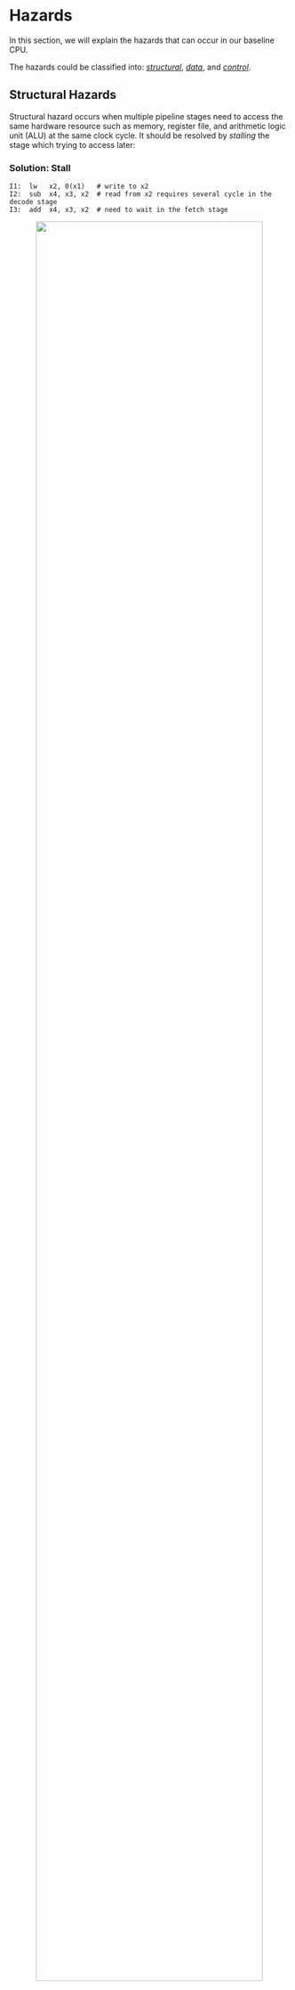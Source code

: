 # Hazards

In this section, we will explain the hazards that can occur in our baseline CPU.

The hazards could be classified into: *[structural](#structural-hazards)*, *[data](#data-hazards)*, and *[control](#control-hazards)*.

## Structural Hazards

Structural hazard occurs when multiple pipeline stages need to access the same hardware resource such as memory, register file, and arithmetic logic unit (ALU) at the same clock cycle.
It should be resolved by *stalling* the stage which trying to access later:

### Solution: Stall

```armasm
I1:  lw   x2, 0(x1)   # write to x2
I2:  sub  x4, x3, x2  # read from x2 requires several cycle in the decode stage
I3:  add  x4, x3, x2  # need to wait in the fetch stage
```

<p align="center">
  <img src="../../figure/cpu-hazard-structural.svg" width=90% />
</p>

In the example above, the `I2` must wait several cycles in the decode stage to read the correct value of `x2` from `I1`
(details on how `I1` and `I2` communicate will be explained later in [here](#from-the-load-instruction); for now, you can omit `I1` in this example).

As a result, structural hazard occurs at cycle T+2 because `I3` is ready to move to the decode stage while `I2` still needs to occupy the decode stage.
To resolve this hazard, the decode stage asks `I3` to stall at cycle T+2.
It is usually done by turning off the ready bit in the [valid-ready protocol](../../lang/interface.md#motivation-handshake).

## Data Hazards

Data hazard occurs when the processing of a pipeline stage depends on the result of later stages.
It should be resolved by *stalling* the stage if its data dependency is not made available yet;
or *bypassing* the necessary data from later stages in the same clock cycle.

For instance, a data hazard due to read-after-write dependency in CPU core is resolved either by stall the read instruction in the decode stage or by bypassing the result of the write instruction in the later stages to the read instruction in the decode stage.

### Solution (1/2): Bypassing

In the decode stage, we need to read the value of source registers.
When the RAW dependency happens, we can *bypass* the values from the later stages to the decode stage.

#### From the execute stage:

```armasm
I1:  add  x3, x2, x1  # write to x3
I2:  sub  x5, x4, x3  # read from x3
```

<p align="center">
  <img src="../../figure/cpu-hazard-data-bypassing-execute.svg" width=90% />
</p>

At cycle T+2, `I1` can bypass the value of `x3` to the `I2`.

#### From the memory stage:

```armasm
I1:  add  x3, x2, x1  # write to x3
I2:  nop
I3:  sub  x5, x4, x3  # read from x3
```

<p align="center">
  <img src="../../figure/cpu-hazard-data-bypassing-memory.svg" width=90% />
</p>

At cycle T+3, `I1` can bypass the value of `x3` to the `I3`.

<!-- - When `I1` is in the execution stage, `I2` is still in decode stage, and [load-use stall](#load-use-stall) will happen.
- When `I1` reaches the memory stage, `I2` is still in the decode stage.
- When `I1` gets the value of `x3` from memory, the memory stage can bypass the value of `x3` to the `I2` in decode stage. -->

#### From the writeback stage:

```armasm
I1:  add  x3, x2, x1  # write to x3
I2:  nop
I3:  nop
I4:  sub  x5, x4, x3  # read from x3
```

<p align="center">
  <img src="../../figure/cpu-hazard-data-bypassing-writeback.svg" width=90% />
</p>

At cycle T+4, `I1` can bypass the value of `x3` to the `I4`.

<!-- - When `I1` reaches write-back stage, `I4` is in decode stage.
- Write-back stage can bypass the value of `x3` to `I4` in decode stage. -->

### Solution (2/2): Stall

When data from a later stage is not yet ready, bypassing is not possible, and a stall becomes necessary.
In our baseline CPU, there are two sources of stall: load instruction, and CSR instruction.

#### From the load instruction:

```armasm
I1:  lw   x2, 0(x1)   # write to x2
I2:  sub  x4, x3, x2  # read from x2
```

<p align="center">
  <img src="../../figure/cpu-hazard-data-load-use.svg" width=90% />
</p>

- At cycle T+2, `I2` need to be stalled at the decode stage because `I1` did not reach the memory.
- At cycle T+3, `I1` gets the value of `x2` from the memory, now can bypass the value to the `I2`.

<!-- n I1 to an arithmetic instruction
I2. Here, I2 would read from register r2 at the decode stage at 푇 + 2, but r2 is going to be changed
by I1 in the writeback stage at 푇 + 4. To resolve this hazard, I2 should be stalled at 푇 + 2 because
the correct value of r2 is not loaded from the memory yet. But at 푇 + 3, I2 can be decoded by
bypassing the load result from the memory stage to the decode stage. -->

#### From the CSR instruction:

<!--
The CSR could write its response to certain registers.
If we need to decode the value of those registers in the decode stage,
then we need to stall the instruction in the decode stage until the response coming back from the CSR in the memory stage.
-->

```armasm
I1:  csrr  x2, mcause    # write to x2
I2:  bgez  x2, 8000003c  # read from x2
```

<p align="center">
  <img src="../../figure/cpu-hazard-data-csr.svg" width=90% />
</p>

In our baseline CPU, the [CSR](https://en.wikipedia.org/wiki/Control/Status_Register) is located in the memory stage.

- At T+2, `I2` need to be stalled at the decode stage becuase `I1` did not reach the CSR.
- At T+3, `I1` gets the value of `x2` from the CSR, now can bypass the value to the `I2`.

For more details on CSR instructions, please refer to the Chapter 2.8 of [RISC-V Specifications](https://riscv.org/wp-content/uploads/2017/05/riscv-spec-v2.2.pdf).

<!--
- The branch instruction `I3` needs to read the value of registers `t0` and `t1` in the decode stage.
- The value of `t0` is coming from the CSR, which is located in the memory stage. 
- The branch instruction need to be stalled when the CSR instruction is in the execute stage. 
- The value of `t0` will be bypassed from memory stage.

* At cycle 4, the execution resolver stalls the payload in decode stage.
* At cycle 5, the value of `t0` will be bypassed to the decode stage from memory stage.
-->

## Control Hazards

Control hazard occurs when a pipeline stage makes wrong predictions on which instructions to execute in the next clock cycle.
It should be resolved, e.g., when the execute stage detects a misprediction, by *discarding* the mispredicted instructions at the fetch and decode stages and *restarting* from the correct next instruction.

### Solution: Discarding and Restarting

In our baseline CPU, there are two sources of control hazard: branch misprediction and exception.

#### Branch Misprediction

```armasm
I1:  beq  x2, x1, target  # mispredicted to not taken
I2:  add  x5, x4, x3      # should be killed
I3:  lw   x5, 0(x4)       # should be killed

target:
I4:  sub  x5, x4, x3      # correct target address
```

<p align="center">
  <img src="../../figure/cpu-hazard-control-bp.svg" width=90% />
</p>

At cycle T+1, the fetch stage speculates that `I1`'s next instruction is `I2` so that it is fetched from the instruction memory.
But at cycle T+2, the execute stage deduces that `I1`'s next instruction is in fact `I4`.
As such, the mispredicted instructions `I2` and `I3` are discarded at cycle T+2, and the fetch stage is restarted with the correct next instruction `I4` at cycle T+3.

#### Exception

```armasm
I1:  unimp            # illegal instruction, redirect to trap vector
I2:  add  x4, x3, x2  # should be killed
I3:  sub  x4, x3, x2  # should be killed
I4:  lw   x4, 0(x3)   # should be killed

trap_vector:
I5:  csrr x5, mcause  # trap handling logic
```

<p align="center">
  <img src="../../figure/cpu-hazard-control-exception.svg" width=90% />
</p>

The illegal instruction `I1` generates the exception and should be redirected to the trap vector to handle the exception.
At cycle T+3, the illegal instruction `I1` reaches the CSR in the memory stage, and it returns the trap vector address.
As such, the mispredicted instructions `I2`, `I3`, and `I4` are discarded at cycle T+3, and the fetch stage is restarted with the correct next instruction `I5` at cycle T+4.

<!--
## 5-Stage Overview

* Fetch: Retrieve the next instruction to be executed from the instruction memory.
* Decode: Decode the fetched instruction.
* Execution: Perform the operation specified by the instruction.
* Memory: Access data memory or CSR if the instruction involves memory operations or CSR operation.
* Write-Back: Write the result of the execution, memory access, or CSR access back to the register file.

### Pipelining (w/o Hazard)

The ideal pipelined design works like the following figure if there is no dependency between the instructions.

<p align="center">
  <img src="../../figure/ideal-5-stage.drawio.svg" />
</p>

### Pipelining (w/ Hazard)

However, most of the time, there are some dependencies between instructions.
The later stages need to send back resolvers to the earlier stages to make sure the execution result is correct.
The resolvers might cause the early stages to stall or extract the payload out of their latches and drop their payloads (kill).
-->
